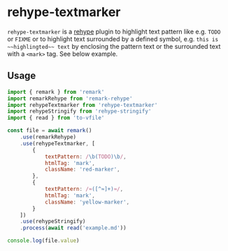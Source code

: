 # rehype-textmarker

`rehype-textmarker` is a [rehype][rehype] plugin to highlight text pattern like e.g. `TODO` or `FIXME` or to highlight text surrounded by a defined symbol, e.g. `this is ~~highlingted~~ text` by enclosing the pattern text or the surrounded text with a `<mark>` tag. See below example.

## Usage

```js
import { remark } from 'remark'
import remarkRehype from 'remark-rehype'
import rehypeTextmarker from 'rehype-textmarker'
import rehypeStringify from 'rehype-stringify'
import { read } from 'to-vfile'

const file = await remark()
    .use(remarkRehype)
    .use(rehypeTextmarker, [
        {
            textPattern: /\b(TODO)\b/,
            htmlTag: 'mark',
            className: 'red-marker',
        },
        {
            textPattern: /≈([^≈]+)≈/,
            htmlTag: 'mark',
            className: 'yellow-marker',
        }
    ])
    .use(rehypeStringify)
    .process(await read('example.md'))

console.log(file.value)
```

[rehype]: https://github.com/rehypejs/rehype

